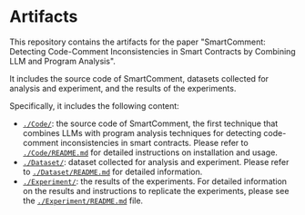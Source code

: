 # Artifacts

This repository contains the artifacts for the paper "SmartComment: Detecting Code-Comment Inconsistencies in Smart Contracts by Combining LLM and Program Analysis".

It includes the source code of SmartComment, datasets collected for analysis and experiment, and the results of the experiments.

Specifically, it includes the following content:

- [`./Code/`](https://github.com/SmartComment-Tool/Artifact/tree/main/Code): the source code of SmartComment, the first technique that combines LLMs with program analysis techniques for detecting code-comment inconsistencies in smart contracts. Please refer to [`./Code/README.md`](https://github.com/SmartComment-Tool/Artifact/tree/main/Code#readme) for detailed instructions on installation and usage.
- [`./Dataset/`](https://github.com/SmartComment-Tool/Artifact/tree/main/Dataset): dataset collected for analysis and experiment. Please refer to [`./Dataset/README.md`](https://github.com/SmartComment-Tool/Artifact/tree/main/Dataset#readme) for detailed information.
- [`./Experiment/`](https://github.com/SmartComment-Tool/Artifact/tree/main/Experiment): the results of the experiments. For detailed information on the results and instructions to replicate the experiments, please see the [`./Experiment/README.md`](https://github.com/SmartComment-Tool/Artifact/tree/main/Experiment#readme) file.